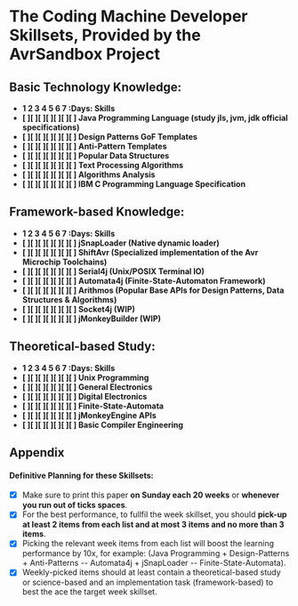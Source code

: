 # The Coding Machine Developer Skillsets, Provided by the AvrSandbox Project
## Basic Technology Knowledge:  
- **1  2  3  4  5  6  7 :Days: Skills**
- **[ ][ ][ ][ ][ ][ ][ ] Java Programming Language (study jls, jvm, jdk official specifications)**
- **[ ][ ][ ][ ][ ][ ][ ] Design Patterns GoF Templates**
- **[ ][ ][ ][ ][ ][ ][ ] Anti-Pattern Templates**
- **[ ][ ][ ][ ][ ][ ][ ] Popular Data Structures**
- **[ ][ ][ ][ ][ ][ ][ ] Text Processing Algorithms**
- **[ ][ ][ ][ ][ ][ ][ ] Algorithms Analysis**
- **[ ][ ][ ][ ][ ][ ][ ] IBM C Programming Language Specification**

## Framework-based Knowledge: 
- **1  2  3  4  5  6  7 :Days: Skills**
- **[ ][ ][ ][ ][ ][ ][ ] jSnapLoader (Native dynamic loader)**
- **[ ][ ][ ][ ][ ][ ][ ] ShiftAvr (Specialized implementation of the Avr Microchip Toolchains)**
- **[ ][ ][ ][ ][ ][ ][ ] Serial4j (Unix/POSIX Terminal IO)**
- **[ ][ ][ ][ ][ ][ ][ ] Automata4j (Finite-State-Automaton Framework)**
- **[ ][ ][ ][ ][ ][ ][ ] Arithmos (Popular Base APIs for Design Patterns, Data Structures & Algorithms)**
- **[ ][ ][ ][ ][ ][ ][ ] Socket4j (WIP)**
- **[ ][ ][ ][ ][ ][ ][ ] jMonkeyBuilder (WIP)**

## Theoretical-based Study: 
- **1  2  3  4  5  6  7 :Days: Skills**
- **[ ][ ][ ][ ][ ][ ][ ] Unix Programming**
- **[ ][ ][ ][ ][ ][ ][ ] General Electronics**
- **[ ][ ][ ][ ][ ][ ][ ] Digital Electronics**
- **[ ][ ][ ][ ][ ][ ][ ] Finite-State-Automata**
- **[ ][ ][ ][ ][ ][ ][ ] jMonkeyEngine APIs**
- **[ ][ ][ ][ ][ ][ ][ ] Basic Compiler Engineering**

## Appendix 

#### Definitive Planning for these Skillsets: 
- [x] Make sure to print this paper **on Sunday each 20 weeks** or **whenever you run out of ticks spaces**.
- [x] For the best performance, to fullfil the week skillset, you should **pick-up at least 2 items from each list and 
at most 3 items and no more than 3 items**.
- [x] Picking the relevant week items from each list will boost the learning performance by 10x, for example: (Java Programming + Design-Patterns + Anti-Patterns -- Automata4j + jSnapLoader -- Finite-State-Automata).
- [x] Weekly-picked items should at least contain a theoretical-based study or science-based and an implementation task (framework-based) to best the ace the target week skillset.
